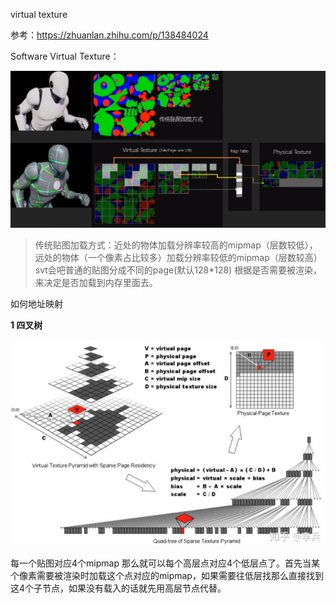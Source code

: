 virtual texture

参考：https://zhuanlan.zhihu.com/p/138484024

Software Virtual Texture：

![](images/SVT加载方式.png)

> 传统贴图加载方式：近处的物体加载分辨率较高的mipmap（层数较低），远处的物体（一个像素占比较多）加载分辨率较低的mipmap（层数较高）
> svt会吧普通的贴图分成不同的page(默认128*128) 根据是否需要被渲染，来决定是否加载到内存里面去。



如何地址映射

**1 四叉树**

![](images/四叉树.png)

每一个贴图对应4个mipmap 那么就可以每个高层点对应4个低层点了。首先当某个像素需要被渲染时加载这个点对应的mipmap，如果需要往低层找那么直接找到这4个子节点，如果没有载入的话就先用高层节点代替。


